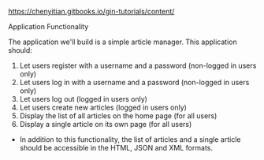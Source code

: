 https://chenyitian.gitbooks.io/gin-tutorials/content/


Application Functionality

The application we'll build is a simple article manager. This application should:

1. Let users register with a username and a password (non-logged in users only)
2. Let users log in with a username and a password (non-logged in users only)
3. Let users log out (logged in users only)
4. Let users create new articles (logged in users only)
5. Display the list of all articles on the home page (for all users)
6. Display a single article on its own page (for all users)

* In addition to this functionality, the list of articles and a single article should be accessible in the HTML, JSON and XML formats.
